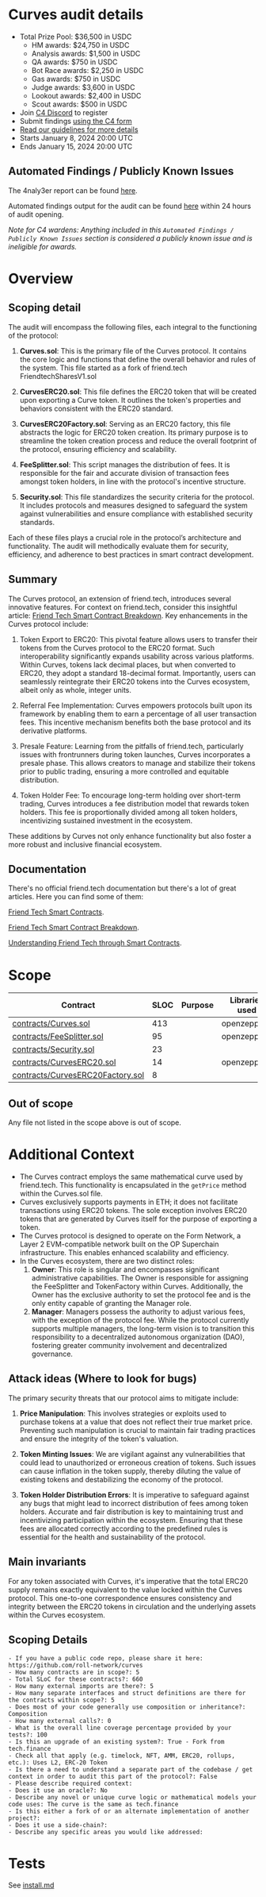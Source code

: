 
# Curves audit details
- Total Prize Pool: $36,500 in USDC
  - HM awards: $24,750 in USDC
  - Analysis awards: $1,500 in USDC
  - QA awards: $750 in USDC
  - Bot Race awards: $2,250 in USDC
  - Gas awards: $750 in USDC
  - Judge awards: $3,600 in USDC
  - Lookout awards: $2,400 in USDC
  - Scout awards: $500 in USDC
- Join [C4 Discord](https://discord.gg/code4rena) to register
- Submit findings [using the C4 form](https://code4rena.com/contests/2024-01-curves/submit)
- [Read our guidelines for more details](https://docs.code4rena.com/roles/wardens)
- Starts January 8, 2024 20:00 UTC
- Ends January 15, 2024 20:00 UTC

## Automated Findings / Publicly Known Issues

The 4naly3er report can be found [here](https://github.com/code-423n4/2024-01-curves/blob/main/4naly3er-report.md).

Automated findings output for the audit can be found [here](https://github.com/code-423n4/2024-01-curves/blob/main/bot-report.md) within 24 hours of audit opening.

_Note for C4 wardens: Anything included in this `Automated Findings / Publicly Known Issues` section is considered a publicly known issue and is ineligible for awards._


# Overview


## Scoping detail

The audit will encompass the following files, each integral to the functioning of the protocol:

1. **Curves.sol**: This is the primary file of the Curves protocol. It contains the core logic and functions that define the overall behavior and rules of the system. This file started as a fork of friend.tech FriendtechSharesV1.sol

2. **CurvesERC20.sol**: This file defines the ERC20 token that will be created upon exporting a Curve token. It outlines the token's properties and behaviors consistent with the ERC20 standard.

3. **CurvesERC20Factory.sol**: Serving as an ERC20 factory, this file abstracts the logic for ERC20 token creation. Its primary purpose is to streamline the token creation process and reduce the overall footprint of the protocol, ensuring efficiency and scalability.

4. **FeeSplitter.sol**: This script manages the distribution of fees. It is responsible for the fair and accurate division of transaction fees amongst token holders, in line with the protocol's incentive structure.

5. **Security.sol**: This file standardizes the security criteria for the protocol. It includes protocols and measures designed to safeguard the system against vulnerabilities and ensure compliance with established security standards.

Each of these files plays a crucial role in the protocol’s architecture and functionality. The audit will methodically evaluate them for security, efficiency, and adherence to best practices in smart contract development.

## Summary

The Curves protocol, an extension of friend.tech, introduces several innovative features. For context on friend.tech, consider this insightful article: [Friend Tech Smart Contract Breakdown](https://medium.com/valixconsulting/friend-tech-smart-contract-breakdown-c5588ae3a1cf). Key enhancements in the Curves protocol include:

1. Token Export to ERC20: This pivotal feature allows users to transfer their tokens from the Curves protocol to the ERC20 format. Such interoperability significantly expands usability across various platforms. Within Curves, tokens lack decimal places, but when converted to ERC20, they adopt a standard 18-decimal format. Importantly, users can seamlessly reintegrate their ERC20 tokens into the Curves ecosystem, albeit only as whole, integer units.

2. Referral Fee Implementation: Curves empowers protocols built upon its framework by enabling them to earn a percentage of all user transaction fees. This incentive mechanism benefits both the base protocol and its derivative platforms.

3. Presale Feature: Learning from the pitfalls of friend.tech, particularly issues with frontrunners during token launches, Curves incorporates a presale phase. This allows creators to manage and stabilize their tokens prior to public trading, ensuring a more controlled and equitable distribution.

4. Token Holder Fee: To encourage long-term holding over short-term trading, Curves introduces a fee distribution model that rewards token holders. This fee is proportionally divided among all token holders, incentivizing sustained investment in the ecosystem.

These additions by Curves not only enhance functionality but also foster a more robust and inclusive financial ecosystem.

## Documentation
There's no official friend.tech documentation but there's a lot of great articles. Here you can find some of them:

[Friend Tech Smart Contracts](https://basescan.org/address/0xcf205808ed36593aa40a44f10c7f7c2f67d4a4d4#code). 

[Friend Tech Smart Contract Breakdown](https://medium.com/valixconsulting/friend-tech-smart-contract-breakdown-c5588ae3a1cf). 

[Understanding Friend Tech through Smart Contracts](https://ada-d.medium.com/understanding-friend-tech-through-smart-contracts-edac5d98cd49). 



# Scope


| Contract | SLOC | Purpose | Libraries used |  
| ----------- | ----------- | ----------- | ----------- |
| [contracts/Curves.sol](https://github.com/code-423n4/2024-01-curves/blob/main/contracts/Curves.sol) | 413 | | openzeppelin |
| [contracts/FeeSplitter.sol](https://github.com/code-423n4/2024-01-curves/blob/main/contracts/FeeSplitter.sol) | 95 | | openzeppelin |
| [contracts/Security.sol](https://github.com/code-423n4/2024-01-curves/blob/main/contracts/Security.sol) | 23 | | |
| [contracts/CurvesERC20.sol](https://github.com/code-423n4/2024-01-curves/blob/main/contracts/CurvesERC20.sol) | 14 | | openzeppelin |
| [contracts/CurvesERC20Factory.sol](https://github.com/code-423n4/2024-01-curves/blob/main/contracts/CurvesERC20Factory.sol) | 8 | | |

## Out of scope

Any file not listed in the scope above is out of scope.

# Additional Context

- The Curves contract employs the same mathematical curve used by friend.tech. This functionality is encapsulated in the `getPrice` method within the Curves.sol file.
- Curves exclusively supports payments in ETH; it does not facilitate transactions using ERC20 tokens. The sole exception involves ERC20 tokens that are generated by Curves itself for the purpose of exporting a token.
- The Curves protocol is designed to operate on the Form Network, a Layer 2 EVM-compatible network built on the OP Superchain infrastructure. This enables enhanced scalability and efficiency.
- In the Curves ecosystem, there are two distinct roles:
   1. **Owner**: This role is singular and encompasses significant administrative capabilities. The Owner is responsible for assigning the FeeSplitter and TokenFactory within Curves. Additionally, the Owner has the exclusive authority to set the protocol fee and is the only entity capable of granting the Manager role.
   2. **Manager**: Managers possess the authority to adjust various fees, with the exception of the protocol fee. While the protocol currently supports multiple managers, the long-term vision is to transition this responsibility to a decentralized autonomous organization (DAO), fostering greater community involvement and decentralized governance.

## Attack ideas (Where to look for bugs)

The primary security threats that our protocol aims to mitigate include:

1. **Price Manipulation**: This involves strategies or exploits used to purchase tokens at a value that does not reflect their true market price. Preventing such manipulation is crucial to maintain fair trading practices and ensure the integrity of the token's valuation.

2. **Token Minting Issues**: We are vigilant against any vulnerabilities that could lead to unauthorized or erroneous creation of tokens. Such issues can cause inflation in the token supply, thereby diluting the value of existing tokens and destabilizing the economy of the protocol.

3. **Token Holder Distribution Errors**: It is imperative to safeguard against any bugs that might lead to incorrect distribution of fees among token holders. Accurate and fair distribution is key to maintaining trust and incentivizing participation within the ecosystem. Ensuring that these fees are allocated correctly according to the predefined rules is essential for the health and sustainability of the protocol.

## Main invariants
For any token associated with Curves, it's imperative that the total ERC20 supply remains exactly equivalent to the value locked within the Curves protocol. This one-to-one correspondence ensures consistency and integrity between the ERC20 tokens in circulation and the underlying assets within the Curves ecosystem.

## Scoping Details 

```
- If you have a public code repo, please share it here: https://github.com/roll-network/curves  
- How many contracts are in scope?: 5   
- Total SLoC for these contracts?: 660  
- How many external imports are there?: 5  
- How many separate interfaces and struct definitions are there for the contracts within scope?: 5  
- Does most of your code generally use composition or inheritance?: Composition   
- How many external calls?: 0   
- What is the overall line coverage percentage provided by your tests?: 100
- Is this an upgrade of an existing system?: True - Fork from tech.finance
- Check all that apply (e.g. timelock, NFT, AMM, ERC20, rollups, etc.): Uses L2, ERC-20 Token 
- Is there a need to understand a separate part of the codebase / get context in order to audit this part of the protocol?: False   
- Please describe required context:   
- Does it use an oracle?: No
- Describe any novel or unique curve logic or mathematical models your code uses: The curve is the same as tech.finance 
- Is this either a fork of or an alternate implementation of another project?:   
- Does it use a side-chain?:
- Describe any specific areas you would like addressed:
```

# Tests

See [install.md](https://github.com/code-423n4/2024-01-curves/blob/main/install.md)
